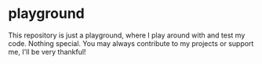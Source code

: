 # playground
This repository is just a playground, where I play around with and test my code. Nothing special.
You may always contribute to my projects or support me, I'll be very thankful!

